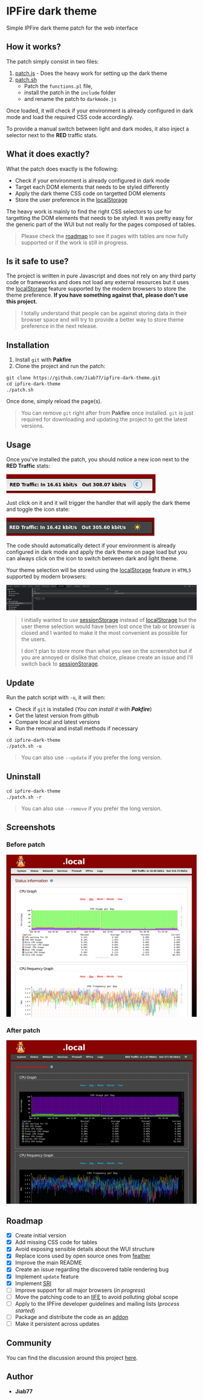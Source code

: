 # IPFire dark theme

Simple IPFire dark theme patch for the web interface

## How it works?

The patch simply consist in two files:

1. [patch.js](patch.js) - Does the heavy work for setting up the dark theme
2. [patch.sh](patch.sh)
   * Patch the `functions.pl` file,
   * install the patch in the `include` folder
   * and rename the patch to `darkmode.js`

Once loaded, it will check if your environment is already configured in dark mode and load the required CSS code accordingly.

To provide a manual switch between light and dark modes, it also inject a selector next to the __RED__ traffic stats.

## What it does exactly?

What the patch does exactly is the following:

* Check if your environment is already configured in dark mode
* Target each DOM elements that needs to be styled differently
* Apply the dark theme CSS code on targetted DOM elements
* Store the user preference in the [localStorage](https://developer.mozilla.org/en-US/docs/Web/API/Window/localStorage)

The heavy work is mainly to find the right CSS selectors to use for targetting the DOM elements that needs to be styled. It was pretty easy for the generic part of the WUI but not really for the pages composed of tables.

> Please check the [roadmap](README.md#roadmap) to see if pages with tables are now fully supported or if the work is still in progress.

## Is it safe to use?

The project is written in pure Javascript and does not rely on any third party code or frameworks and does not load any external resources but it uses the [localStorage](https://developer.mozilla.org/en-US/docs/Web/API/Window/localStorage) feature supported by the modern browsers to store the theme preference. __If you have something against that, please don't use this project.__

> I totally understand that people can be against storing data in their browser space and will try to provide a better way to store theme preference in the next release.

## Installation

1. Install `git` with __Pakfire__
2. Clone the project and run the patch:

```
git clone https://github.com/Jiab77/ipfire-dark-theme.git
cd ipfire-dark-theme
./patch.sh
```

Once done, simply reload the page(s).

> You can remove `git` right after from __Pakfire__ once installed. `git` is just required for downloading and updating the project to get the latest versions.

## Usage

Once you've installed the patch, you should notice a new icon next to the __RED Traffic__ stats:

![Dark theme selector icon](images/dark-theme-selector.png)

Just click on it and it will trigger the handler that will apply the dark theme and toggle the icon state:

![Dark theme selector icon 2](images/dark-theme-selector-2.png)

The code should automatically detect if your environment is already configured in dark mode and apply the dark theme on page load but you can always click on the icon to switch between dark and light theme.

Your theme selection will be stored using the [localStorage](https://developer.mozilla.org/en-US/docs/Web/API/Window/localStorage) feature in `HTML5` supported by modern browsers:

![Theme selection stored](images/stored-data.png)

> I initially wanted to use [sessionStorage](https://developer.mozilla.org/en-US/docs/Web/API/Window/sessionStorage) instead of [localStorage](https://developer.mozilla.org/en-US/docs/Web/API/Window/localStorage) but the user theme selection would have been lost once the tab or browser is closed and I wanted to make it the most convenient as possible for the users.
>
> I don't plan to store more than what you see on the screenshot but if you are annoyed or dislike that choice, please create an issue and I'll switch back to [sessionStorage](https://developer.mozilla.org/en-US/docs/Web/API/Window/sessionStorage).

## Update

Run the patch script with `-u`, it will then:

* Check if `git` is installed (*You can install it with __Pakfire__*)
* Get the latest version from github
* Compare local and latest versions
* Run the removal and install methods if necessary

```
cd ipfire-dark-theme
./patch.sh -u
```

> You can also use `--update` if you prefer the long version.

## Uninstall

```
cd ipfire-dark-theme
./patch.sh -r
```

> You can also use `--remove` if you prefer the long version.

## Screenshots

### Before patch

![System info before patch](images/system-before-patch.png)

### After patch

![System info after patch](images/system-after-patch.png)

## Roadmap

* [X] Create initial version
* [X] Add missing CSS code for tables
* [X] Avoid exposing sensible details about the WUI structure
* [X] Replace icons used by open source ones from [feather](https://github.com/feathericons/feather)
* [X] Improve the main README
* [X] Create an issue regarding the discovered table rendering bug
* [X] Implement `update` feature
* [X] Implement [SRI](https://developer.mozilla.org/en-US/docs/Web/Security/Subresource_Integrity)
* [ ] Improve support for all major browsers (_in progress_)
* [ ] Move the patching code to an [IIFE](https://en.wikipedia.org/wiki/Immediately_invoked_function_expression) to avoid polluting global scope
* [ ] Apply to the IPFire developer guidelines and mailing lists (_process started_)
* [ ] Package and distribute the code as an [addon](https://wiki.ipfire.org/devel/ipfire-2-x/addon-howto)
* [ ] Make it persistent across updates

## Community

You can find the discussion around this project [here](https://community.ipfire.org/t/missing-dark-mode/9132).

## Author

* __Jiab77__
